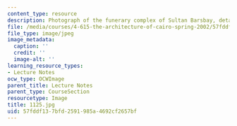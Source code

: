 ```yaml
---
content_type: resource
description: Photograph of the funerary complex of Sultan Barsbay, detail of the dome.
file: /media/courses/4-615-the-architecture-of-cairo-spring-2002/57fddf137bfd2591985a4692cf2657bf_1125.jpg
file_type: image/jpeg
image_metadata:
  caption: ''
  credit: ''
  image-alt: ''
learning_resource_types:
- Lecture Notes
ocw_type: OCWImage
parent_title: Lecture Notes
parent_type: CourseSection
resourcetype: Image
title: 1125.jpg
uid: 57fddf13-7bfd-2591-985a-4692cf2657bf
---
```

